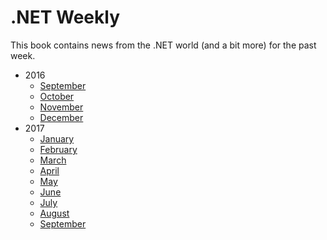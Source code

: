 # .NET Weekly

This book contains news from the .NET world (and a bit more) for the past week.

+ 2016
    + [September](2016_September/README.md)
    + [October](2016_October/README.md)
    + [November](2016_November/README.md)
    + [December](2016_December/README.md)
+ 2017
    + [January](2017_January/README.md)
    + [February](2017_February/README.md)
    + [March](2017_March/README.md)
    + [April](2017_April/README.md)
    + [May](2017_May/README.md)
    + [June](2017_June/README.md)
    + [July](2017_July/README.md)
    + [August](2017_August/README.md)
    + [September](2017_September/README.md)
